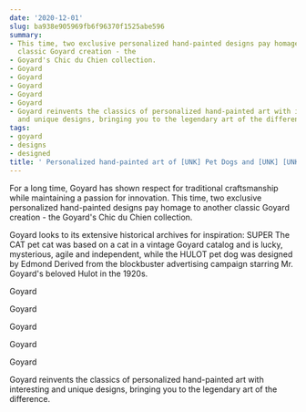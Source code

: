```yaml
---
date: '2020-12-01'
slug: ba938e905969fb6f96370f1525abe596
summary:
- This time, two exclusive personalized hand-painted designs pay homage to another
  classic Goyard creation - the
- Goyard's Chic du Chien collection.
- Goyard
- Goyard
- Goyard
- Goyard
- Goyard
- Goyard reinvents the classics of personalized hand-painted art with interesting
  and unique designs, bringing you to the legendary art of the difference.
tags:
- goyard
- designs
- designed
title: ' Personalized hand-painted art of [UNK] Pet Dogs and [UNK] [UNK] Pet Cats '
---
```


 For a long time, Goyard has shown respect for traditional craftsmanship while maintaining a passion for innovation. This time, two exclusive personalized hand-painted designs pay homage to another classic Goyard creation - the
Goyard's Chic du Chien collection.

Goyard looks to its extensive historical archives for inspiration: SUPER
The CAT pet cat was based on a cat in a vintage Goyard catalog and is lucky, mysterious, agile and independent, while the HULOT pet dog was designed by Edmond
Derived from the blockbuster advertising campaign starring Mr. Goyard's beloved Hulot in the 1920s.

Goyard

Goyard

Goyard

Goyard

Goyard

Goyard reinvents the classics of personalized hand-painted art with interesting and unique designs, bringing you to the legendary art of the difference.

 
        